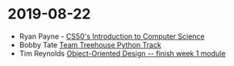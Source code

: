 # 2019-08-22

- Ryan Payne - [CS50's Introduction to Computer Science](https://www.classcentral.com/course/edx-cs50-s-introduction-to-computer-science-442)
- Bobby Tate [Team Treehouse Python Track](https://teamtreehouse.com/tracks/beginning-python)
- Tim Reynolds [Object-Oriented Design -- finish week 1 module](https://www.coursera.org/learn/object-oriented-design)
